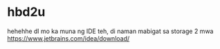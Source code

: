 # hbd2u
hehehhe dl mo ka muna ng IDE teh, di naman mabigat sa storage 2 mwa https://www.jetbrains.com/idea/download/
